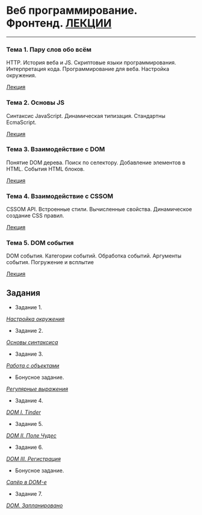 # Веб программирование. Фронтенд. [ЛЕКЦИИ](https://tgjmjgj.github.io/js/index.html "Лекции")

***

### Тема 1. Пару слов обо всём

HTTP. История веба и JS. Скриптовые языки программирования. Интерпретация кода. Программирование для веба. Настройка окружения.

[Лекция](https://tgjmjgj.github.io/js/lecture/1_scripting/index.html "Лекция")

### Тема 2. Основы JS

Синтаксис JavaScript. Динамическая типизация. Стандартны EcmaScript.

[Лекция](https://tgjmjgj.github.io/js/lecture/2_js_intro/index.html "Лекция")

### Тема 3. Взаимодействие с DOM

Понятие DOM дерева. Поиск по селектору. Добавление элементов в HTML. События HTML блоков.

[Лекция](https://tgjmjgj.github.io/js/lecture/3_dom/index.html "Лекция")

### Тема 4. Взаимодействие с CSSOM

CSSOM API. Встроенные стили. Вычисленные свойства. Динамическое создание CSS правил.

[Лекция](https://tgjmjgj.github.io/js/lecture/4_cssom/index.html "Лекция")

### Тема 5. DOM события

DOM события. Категории событий. Обработка событий. Аргументы события. Погружение и всплытие

[Лекция](https://tgjmjgj.github.io/js/lecture/5_events/index.html "Лекция")

## Задания

* Задание 1.

[*Настройка окружения*](https://tgjmjgj.github.io/js/task/task_1/task_1.pdf "Настройка окружения")

* Задание 2.

[*Основы синтаксиса*](https://tgjmjgj.github.io/js/task/task_2/task_2.pdf "Основы синтаксиса")

* Задание 3.

[*Работа с объектами*](https://tgjmjgj.github.io/js/task/task_3/task_3.pdf "Работа с объектами")

* Бонусное задание.

[*Регулярные выражения*](https://tgjmjgj.github.io/js/task/task_4/task_4.pdf "Регулярные выражения")

* Задание 4.

[*DOM I. Tinder*](https://tgjmjgj.github.io/js/task/task_5/task_5.pdf "DOM I. Tinder")

* Задание 5.

[*DOM II. Поле Чудес*](https://tgjmjgj.github.io/js/task/task_6/task_6.pdf "DOM II. Поле Чудес")

* Задание 6.

[*DOM III. Регистрация*](https://docs.google.com/document/d/1XMyoIl2tOFcUpP3wqh4N3yf6z-SO8FhTvZMLds1h6NE/edit?usp=sharing "DOM III. Регистрация")

* Бонусное задание.

[*Сапёр в DOM-е*](https://docs.google.com/document/d/1hGj9L9Qhuetg3Na76XUHqTiZ_ig4nu2neia_1nrS01o/edit?usp=sharing "Сапёр в DOM-е")

* Задание 7.

[*DOM. Запланировано*](https://tgjmjgj.github.io/js/task/task_8/task_8.pdf "DOM. Запланировано")
